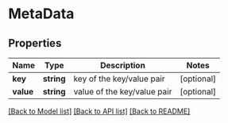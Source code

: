 # MetaData

## Properties
Name | Type | Description | Notes
------------ | ------------- | ------------- | -------------
**key** | **string** | key of the key/value pair | [optional] 
**value** | **string** | value of the key/value pair | [optional] 

[[Back to Model list]](../README.md#documentation-for-models) [[Back to API list]](../README.md#documentation-for-api-endpoints) [[Back to README]](../README.md)

